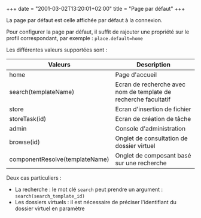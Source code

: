 +++
date = "2001-03-02T13:20:01+02:00"
title = "Page par défaut"
+++



La page par défaut est celle affichée par défaut à la connexion.


Pour configurer la page par défaut, il suffit de rajouter une propriété sur le profil correspondant, par exemple : ``place.default=home``

Les différentes valeurs supportées sont : 


| Valeurs                          | Description                                                                                 |
|----------------------------------|---------------------------------------------------------------------------------------------|
|home                              | Page d'accueil                                                                              |
|search(templateName)              | Ecran de recherche avec nom de template de recherche facultatif                             |
|store        	                   | Ecran d'insertion de fichier                                                                |
|storeTask(id)        	           | Ecran de création de tâche                                                                  |
|admin       	                   | Console d'administration                                                                    |
|browse(id)                        | Onglet de consultation de dossier virtuel                                                   |
|componentResolve(templateName)    | Onglet de composant basé sur une recherche                                                  |

Deux cas particuliers : 

* La recherche : le mot clé `search` peut prendre un argument : ``search(search_template_id)``
* Les dossiers virtuels : il est nécessaire de préciser l'identifiant du dossier virtuel en paramètre

